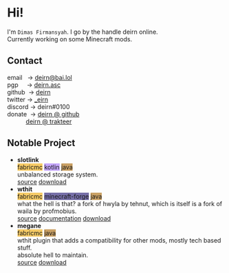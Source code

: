 # Hi!

I'm `Dimas Firmansyah`. I go by the handle deirn online.  
Currently working on some Minecraft mods.

## Contact

email&nbsp;&nbsp;&nbsp;-> [deirn@bai.lol](mailto:deirn@bai.lol)  
pgp&nbsp;&nbsp;&nbsp;&nbsp;&nbsp;-> [deirn.asc](/deirn.asc)  
github&nbsp;&nbsp;-> [deirn](https://github.com/deirn)  
twitter&nbsp;-> [\_eirn](https://twitter.com/_eirn)  
discord&nbsp;-> deirn#0100  
donate&nbsp;&nbsp;-> [deirn @ github](https://github.com/sponsors/deirn)  
&nbsp;&nbsp;&nbsp;&nbsp;&nbsp;&nbsp;&nbsp;&nbsp;&nbsp;&nbsp;&nbsp;[deirn @ trakteer](https://trakteer.id/deirn/tip)

## Notable Project

- **slotlink**  
  <span style="background-color: #f4b21caa;">fabricmc</span>
  <span style="background-color: #a97bffaa;">kotlin</span>
  <span style="background-color: #b07219aa;">java</span>  
  unbalanced storage system.  
  [source](https://github.com/badasintended/slotlink)
  [download](https://www.curseforge.com/minecraft/mc-mods/slotlink)
- **wthit**  
  <span style="background-color: #f4b21caa;">fabricmc</span>
  <span style="background-color: #1b0f6e99;">minecraft-forge</span>
  <span style="background-color: #b07219aa;">java</span>  
  what the hell is that?
  a fork of hwyla by tehnut, which is itself is a fork of waila by profmobius.  
  [source](https://github.com/badasintended/wthit)
  [documentation](https://docs.bai.lol/wthit)
  [download](https://www.curseforge.com/minecraft/mc-mods/wthit)
- **megane**  
  <span style="background-color: #f4b21caa;">fabricmc</span>
  <span style="background-color: #b07219aa;">java</span>  
  wthit plugin that adds a compatibility for other mods, mostly tech based stuff.  
  absolute hell to maintain.  
  [source](https://github.com/badasintended/megane)
  [download](https://www.curseforge.com/minecraft/mc-mods/megane)

